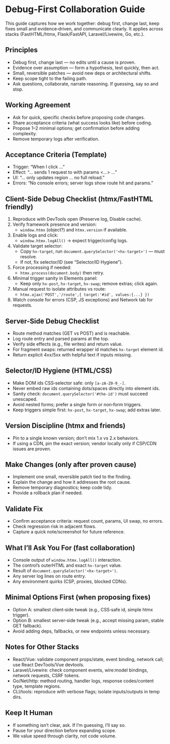 # Debug-First Collaboration Guide

This guide captures how we work together: debug first, change last, keep fixes small and evidence‑driven, and communicate clearly. It applies across stacks (FastHTML/htmx, Flask/FastAPI, Laravel/Livewire, Go, etc.).

## Principles
- Debug first, change last — no edits until a cause is proven.
- Evidence over assumption — form a hypothesis, test quickly, then act.
- Small, reversible patches — avoid new deps or architectural shifts.
- Keep scope tight to the failing path.
- Ask questions, collaborate, narrate reasoning. If guessing, say so and stop.

## Working Agreement
- Ask for quick, specific checks before proposing code changes.
- Share acceptance criteria (what success looks like) before coding.
- Propose 1–2 minimal options; get confirmation before adding complexity.
- Remove temporary logs after verification.

## Acceptance Criteria (Template)
- Trigger: “When I click <control> …”
- Effect: “… sends 1 request to <route> with params <…> …”
- UI: “… only updates region <selector> … no full reload.”
- Errors: “No console errors; server logs show route hit and params.”

## Client-Side Debug Checklist (htmx/FastHTML friendly)
1) Reproduce with DevTools open (Preserve log, Disable cache).
2) Verify framework presence and version:
   - `window.htmx` (object?) and `htmx.version` if available.
3) Enable logs and click:
   - `window.htmx.logAll()` → expect trigger/config logs.
4) Validate target selector:
   - Copy `hx-target`, run `document.querySelector('<hx-target>')` — must resolve.
   - If not, fix selector/ID (see “Selector/ID Hygiene”).
5) Force processing if needed:
   - `htmx.process(document.body)` then retry.
6) Minimal trigger sanity in Elements panel:
   - Keep only `hx-post`, `hx-target`, `hx-swap`; remove extras; click again.
7) Manual request to isolate attributes vs route:
   - `htmx.ajax('POST','/route',{ target:'#id', values:{...} })`
8) Watch console for errors (CSP, JS exceptions) and Network tab for requests.

## Server-Side Debug Checklist
- Route method matches (GET vs POST) and is reachable.
- Log route entry and parsed params at the top.
- Verify side effects (e.g., file writes) and return value.
- For fragment swaps: returned wrapper id matches `hx-target` element id.
- Return explicit 4xx/5xx with helpful text if inputs missing.

## Selector/ID Hygiene (HTML/CSS)
- Make DOM ids CSS‑selector safe: only `[a-zA-Z0-9_-]`.
- Never embed raw ids containing dots/spaces directly into element ids.
- Sanity check: `document.querySelector('#the-id')` must succeed unescaped.
- Avoid nested forms; prefer a single form or non‑form triggers.
- Keep triggers simple first: `hx-post`, `hx-target`, `hx-swap`; add extras later.

## Version Discipline (htmx and friends)
- Pin to a single known version; don’t mix 1.x vs 2.x behaviors.
- If using a CDN, pin the exact version; vendor locally only if CSP/CDN issues are proven.

## Make Changes (only after proven cause)
- Implement one small, reversible patch tied to the finding.
- Explain the change and how it addresses the root cause.
- Remove temporary diagnostics; keep code tidy.
- Provide a rollback plan if needed.

## Validate Fix
- Confirm acceptance criteria: request count, params, UI swap, no errors.
- Check regression risk in adjacent flows.
- Capture a quick note/screenshot for future reference.

## What I’ll Ask You For (fast collaboration)
- Console output of `window.htmx.logAll()` interaction.
- The control’s outerHTML and exact `hx-target` value.
- Result of `document.querySelector('<hx-target>')`.
- Any server log lines on route entry.
- Any environment quirks (CSP, proxies, blocked CDNs).

## Minimal Options First (when proposing fixes)
- Option A: smallest client‑side tweak (e.g., CSS‑safe id, simple htmx trigger).
- Option B: smallest server‑side tweak (e.g., accept missing param, stable GET fallback).
- Avoid adding deps, fallbacks, or new endpoints unless necessary.

## Notes for Other Stacks
- React/Vue: validate component props/state, event binding, network call; use React DevTools/Vue devtools.
- Laravel/Livewire: check component events, wire:model bindings, network requests, CSRF tokens.
- Go/Net/http: method routing, handler logs, response codes/content type, template regions.
- CLI/tools: reproduce with verbose flags; isolate inputs/outputs in temp dirs.

## Keep It Human
- If something isn’t clear, ask. If I’m guessing, I’ll say so.
- Pause for your direction before expanding scope.
- We value speed through clarity, not code volume.
